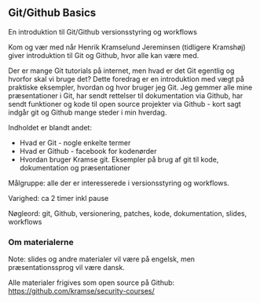 ## Git/Github Basics

En introduktion til Git/Github versionsstyring og workflows

Kom og vær med når Henrik Kramselund Jereminsen (tidligere Kramshøj) giver introduktion til Git og
Github, hvor alle kan være med.

Der er mange Git tutorials på internet, men hvad er det Git egentlig og hvorfor skal vi bruge det? Dette foredrag er en introduktion med vægt på praktiske eksempler, hvordan og hvor bruger jeg Git. Jeg gemmer alle mine præsentationer i Git, har sendt rettelser til dokumentation via Github, har sendt funktioner og kode til open source projekter via Github - kort sagt indgår git og Github mange steder i min hverdag.

Indholdet er blandt andet:
* Hvad er Git - nogle enkelte termer
* Hvad er Github - facebook for kodenørder
* Hvordan bruger Kramse git. Eksempler på brug af git til kode, dokumentation og præsentationer

Målgruppe: alle der er interesserede i versionsstyring og workflows.

Varighed: ca 2 timer inkl pause

Nøgleord: git, Github, versionering, patches, kode, dokumentation, slides, workflows


### Om materialerne
Note: slides og andre materialer vil være på engelsk, men præsentationssprog vil være dansk.

Alle materialer frigives som open source på Github:
https://github.com/kramse/security-courses/
